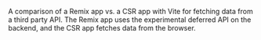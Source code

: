 A comparison of a Remix app vs. a CSR app with Vite for fetching data from a third party API. The Remix app uses the experimental deferred API on the backend, and the CSR app fetches data from the browser.
